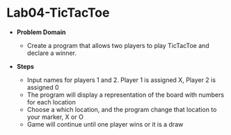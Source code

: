 # Lab04-TicTacToe
- **Problem Domain**
    - Create a program that allows two players to play TicTacToe and declare a winner. 

- **Steps**
    - Input names for players 1 and 2. Player 1 is assigned X, Player 2 is assigned 0
    - The program will display a representation of the board with numbers for each location
    - Choose a which location, and the program change that location to your marker, X or O
    - Game will continue until one player wins or it is a draw
      